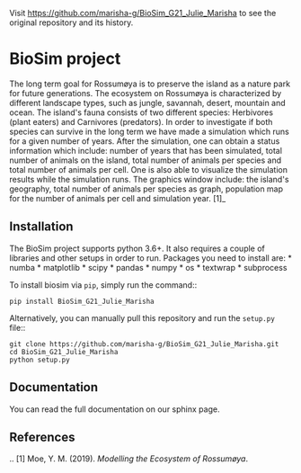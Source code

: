 Visit https://github.com/marisha-g/BioSim_G21_Julie_Marisha to see the original repository and its history.

BioSim project
===============

The long term goal for Rossumøya is to preserve the island as a nature park
for future generations. The ecosystem on Rossumøya is characterized by
different landscape types, such as jungle, savannah, desert, mountain and
ocean. The island's fauna consists of two different species: Herbivores
(plant eaters) and Carnivores (predators). In order to investigate if both
species can survive in the long term we have made a simulation which runs for
a given number of years. After the simulation, one can obtain a status
information which include: number of years that has been simulated,
total number of animals on the island, total number of animals per species
and total number of animals per cell. One is also able to visualize the
simulation results while the simulation runs. The graphics window include:
the island's geography, total number of animals per species as graph,
population map for the number of animals per cell and simulation year. [1]_

Installation
-------------
The BioSim project supports python 3.6+. It also requires a couple of libraries 
and other setups in order to run. Packages you need to install are:
    *   numba
    *   matplotlib
    *   scipy
    *   pandas
    *   numpy
    *   os
    *   textwrap
    *   subprocess
   
 To install biosim via ``pip``, simply run the command::

    pip install BioSim_G21_Julie_Marisha

Alternatively, you can manually pull this repository and run the
``setup.py`` file::

    git clone https://github.com/marisha-g/BioSim_G21_Julie_Marisha.git
    cd BioSim_G21_Julie_Marisha
    python setup.py

Documentation
--------------
You can read the full documentation on our sphinx page. 


References
----------
.. [1] Moe, Y. M. (2019). *Modelling the Ecosystem of Rossumøya*.
